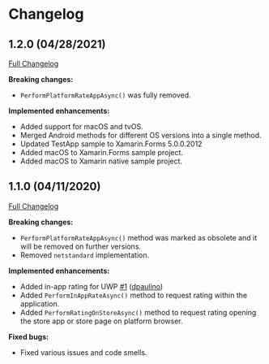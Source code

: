 # Changelog
## 1.2.0 (04/28/2021)
[Full Changelog](https://github.com/FabriBertani/Plugin.XamarinAppRating/compare/v1.1.0...1.2.0)

**Breaking changes:**
- `PerformPlatformRateAppAsync()` was fully removed.

**Implemented enhancements:**
- Added support for macOS and tvOS.
- Merged Android methods for different OS versions into a single method.
- Updated TestApp sample to Xamarin.Forms 5.0.0.2012
- Added macOS to Xamarin.Forms sample project.
- Added macOS to Xamarin native sample project.

## 1.1.0 (04/11/2020)

[Full Changelog](https://github.com/FabriBertani/Plugin.XamarinAppRating/compare/v1.0.1...v1.1.0)

**Breaking changes:**
- `PerformPlatformRateAppAsync()` method was marked as obsolete and it will be removed on further versions.
- Removed `netstandard` implementation.

**Implemented enhancements:**
- Added in-app rating for UWP [\#1](https://github.com/FabriBertani/Plugin.XamarinAppRating/issues/1) ([dpaulino](https://github.com/dpaulino))
- Added `PerformInAppRateAsync()` method to request rating within the application.
- Added `PerformRatingOnStoreAsync()` method to request rating opening the store app or store page on platform browser.

**Fixed bugs:**
- Fixed various issues and code smells.
